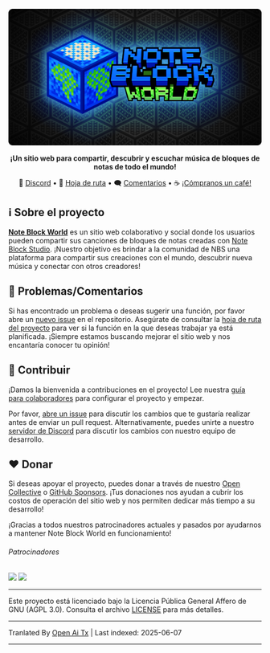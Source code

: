 <p align="center">
  <a href="https://noteblock.world">
    <img src="https://raw.githubusercontent.com/OpenNBS/NoteBlockWorld/main/img/header.png" alt="Encabezado de Note Block World" />
  </a>
</p>

<p align="center">
  <strong>
    ¡Un sitio web para compartir, descubrir y escuchar música de bloques de notas de todo el mundo!
  </strong>
</p>

<p align="center">
  👥 <a href="https://discord.gg/note-block-world-608692895179997252">Discord</a> • 
  📆 <a href="https://github.com/orgs/OpenNBS/projects/4">Hoja de ruta</a> • 
  🗨 <a href="https://github.com/OpenNBS/NoteBlockWorld/issues/new/choose">Comentarios</a> • 
  ☕ <a href="https://opencollective.com/opennbs/donate">¡Cómpranos un café!</a>
</p>

## ℹ Sobre el proyecto

[**Note Block World**](https://noteblock.world/) es un sitio web colaborativo y social donde los usuarios pueden compartir sus canciones de bloques de notas creadas con [Note Block Studio](https://noteblock.studio/). ¡Nuestro objetivo es brindar a la comunidad de NBS una plataforma para compartir sus creaciones con el mundo, descubrir nueva música y conectar con otros creadores!

## 💬 Problemas/Comentarios

Si has encontrado un problema o deseas sugerir una función, por favor abre un [nuevo issue](https://raw.githubusercontent.com/OpenNBS/NoteBlockWorld/main/issues/new/choose) en el repositorio. Asegúrate de consultar la [hoja de ruta del proyecto](https://github.com/orgs/OpenNBS/projects/4) para ver si la función en la que deseas trabajar ya está planificada. ¡Siempre estamos buscando mejorar el sitio web y nos encantaría conocer tu opinión!

## 🔧 Contribuir

¡Damos la bienvenida a contribuciones en el proyecto! Lee nuestra [guía para colaboradores](https://raw.githubusercontent.com/OpenNBS/NoteBlockWorld/main/CONTRIBUTING.md) para configurar el proyecto y empezar.

Por favor, [abre un issue](https://raw.githubusercontent.com/OpenNBS/NoteBlockWorld/main/issues/new/choose) para discutir los cambios que te gustaría realizar antes de enviar un pull request. Alternativamente, puedes unirte a nuestro [servidor de Discord](https://discord.gg/note-block-world-608692895179997252) para discutir los cambios con nuestro equipo de desarrollo.

## ❤ Donar

Si deseas apoyar el proyecto, puedes donar a través de nuestro [Open Collective](https://opencollective.com/opennbs/donate) o [GitHub Sponsors](https://github.com/sponsors/OpenNBS). ¡Tus donaciones nos ayudan a cubrir los costos de operación del sitio web y nos permiten dedicar más tiempo a su desarrollo!

¡Gracias a todos nuestros patrocinadores actuales y pasados por ayudarnos a mantener Note Block World en funcionamiento!

###### Patrocinadores

<img src="https://opencollective.com/opennbs/backers.svg" height="48px"/>
<img src="https://opencollective.com/opennbs/sponsors.svg" height="48px"/>

---

Este proyecto está licenciado bajo la Licencia Pública General Affero de GNU (AGPL 3.0). Consulta el archivo [LICENSE](https://raw.githubusercontent.com/OpenNBS/NoteBlockWorld/main/LICENSE) para más detalles.


---


Tranlated By [Open Ai Tx](https://github.com/OpenAiTx/OpenAiTx) | Last indexed: 2025-06-07


---